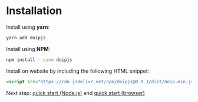 # Installation

Install using **yarn**:

```bash
yarn add doipjs
```

Install using **NPM**:

```bash
npm install --save doipjs
```

Install on website by including the following HTML snippet:

```html
<script src="https://cdn.jsdelivr.net/npm/doipjs@0.9.1/dist/doip.min.js"></script>
```

Next step: [quick start (Node.js)](quickstart-nodejs.md) and [quick start (browser)](quickstart-browser.md)
